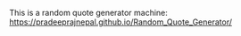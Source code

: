This is a random quote generator machine: https://pradeeprajnepal.github.io/Random_Quote_Generator/
